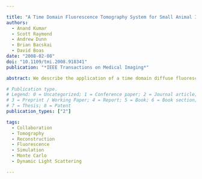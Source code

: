 ```yaml
---

title: "A Time Domain Fluorescence Tomography System for Small Animal Imaging"
authors:
  - Anand Kumar
  - Scott Raymond
  - Andrew Dunn
  - Brian Bacskai
  - David Boas
date: "2008-02-08"
doi: "10.1109/tmi.2008.918341"
publication: "*IEEE Transactions on Medical Imaging*"

abstract: We describe the application of a time domain diffuse fluorescence tomography system for whole body small animal imaging. The key features of the system are the use of point excitation in free space using ultrashort laser pulses and noncontact detection using a gated, intensified charge-coupled device (CCD) camera. Mouse shaped epoxy phantoms, with embedded fluorescent inclusions, were used to verify the performance of a recently developed asymptotic lifetime-based tomography algorithm. The asymptotic algorithm is based on a multiexponential analysis of the decay portion of the data. The multiexponential model is shown to enable the use of a global analysis approach for a robust recovery of the lifetime components present within the imaging medium. The surface boundaries of the imaging volume were acquired using a photogrammetric camera integrated with the imaging system, and implemented in a Monte-Carlo model of photon propagation in tissue. The tomography results show that the asymptotic approach is able to separate axially located fluorescent inclusions centered at depths of 4 and 10 mm from the surface of the mouse phantom. The fluorescent inclusions had distinct lifetimes of 0.5 and 0.95 ns. The inclusions were nearly overlapping along the measurement axis and shown to be not resolvable using continuous wave (CW) methods. These results suggest the practical feasibility and advantages of a time domain approach for whole body small animal fluorescence molecular imaging, particularly with the use of lifetime as a contrast mechanism.

# Publication type.
# Legend: 0 = Uncategorized; 1 = Conference paper; 2 = Journal article;
# 3 = Preprint / Working Paper; 4 = Report; 5 = Book; 6 = Book section;
# 7 = Thesis; 8 = Patent
publication_types: ["2"]

tags:
  - Collaboration
  - Tomography
  - Reconstruction
  - Fluorescence
  - Simulation
  - Monte Carlo
  - Dynamic Light Scattering

---
```

